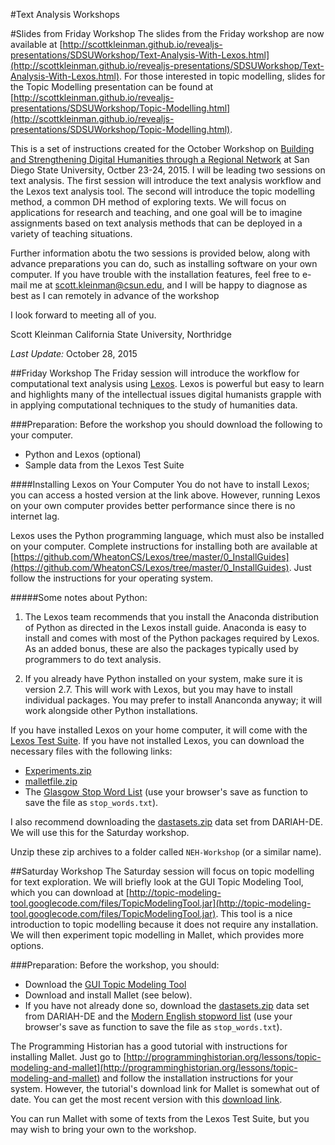 #Text Analysis Workshops

#Slides from Friday Workshop
The slides from the Friday workshop are now available at [http://scottkleinman.github.io/revealjs-presentations/SDSUWorkshop/Text-Analysis-With-Lexos.html](http://scottkleinman.github.io/revealjs-presentations/SDSUWorkshop/Text-Analysis-With-Lexos.html). For those interested in topic modelling, slides for the Topic Modelling presentation can be found at [http://scottkleinman.github.io/revealjs-presentations/SDSUWorkshop/Topic-Modelling.html](http://scottkleinman.github.io/revealjs-presentations/SDSUWorkshop/Topic-Modelling.html).

This is a set of instructions created for the October Workshop on [Building and Strengthening Digital Humanities through a Regional Network](http://www.sd-dh.org/) at San Diego State University, Octber 23-24, 2015. I will be leading two sessions on text analysis. The first session will introduce the text analysis workflow and the Lexos text analysis tool. The second will introduce the topic modelling method, a common DH method of exploring texts. We will focus on applications for research and teaching, and one goal will be to imagine assignments based on text analysis methods that can be deployed in a variety of teaching situations.

Further information abotu the two sessions is provided below, along with advance preparations you can do, such as installing software on your own computer. If you have trouble with the installation features, feel free to e-mail me at scott.kleinman@csun.edu, and I will be happy to diagnose as best as I can remotely in advance of the workshop

I look forward to meeting all of you.

Scott Kleinman
California State University, Northridge

*Last Update:* October 28, 2015

##Friday Workshop
The Friday session will introduce the workflow for computational text analysis using [Lexos](http://lexos.wheatoncollege.edu). Lexos is powerful but easy to learn and highlights many of the intellectual issues digital humanists grapple with in applying computational techniques to the study of humanities data.

###Preparation:
Before the workshop you should download the following to your computer.

* Python and Lexos (optional)
* Sample data from the Lexos Test Suite

####Installing Lexos on Your Computer
You do not have to install Lexos; you can access a hosted version at the link above. However, running Lexos on your own computer provides better performance since there is no internet lag.

Lexos uses the Python programming language, which must also be installed on your computer. Complete instructions for installing both are available at [https://github.com/WheatonCS/Lexos/tree/master/0_InstallGuides](https://github.com/WheatonCS/Lexos/tree/master/0_InstallGuides). Just follow the instructions for your operating system.

#####Some notes about Python:
1. The Lexos team recommends that you install the Anaconda distribution of Python as directed in the Lexos install guide. Anaconda is easy to install and comes with most of the Python packages required by Lexos. As an added bonus, these are also the packages typically used by programmers to do text analysis.

2. If you already have Python installed on your system, make sure it is version 2.7. This will work with Lexos, but you may have to install individual packages. You may prefer to install Ananconda anyway; it will work alongside other Python installations.

If you have installed Lexos on your home computer, it will come with the [Lexos Test Suite](https://github.com/scottkleinman/Lexos-TestSuite). If you have not installed Lexos, you can download the necessary files with the following links: 

* [Experiments.zip](https://github.com/scottkleinman/Lexos-TestSuite/blob/master/Experiments.zip?raw=true)
* [malletfile.zip](https://github.com/scottkleinman/Lexos-TestSuite/blob/master/malletfile.zip?raw=true)
* The [Glasgow Stop Word List](http://ir.dcs.gla.ac.uk/resources/linguistic_utils/stop_words) (use your browser's save as function to save the file as `stop_words.txt`).

I also recommend downloading the [dastasets.zip](https://de.dariah.eu/tatom/_downloads/datasets.zip) data set from DARIAH-DE. We will use this for the Saturday workshop.

Unzip these zip archives to a folder called `NEH-Workshop` (or a similar name).

##Saturday Workshop
The Saturday session will focus on topic modelling for text exploration. We will briefly look at the GUI Topic Modeling Tool, which you can download at [http://topic-modeling-tool.googlecode.com/files/TopicModelingTool.jar](http://topic-modeling-tool.googlecode.com/files/TopicModelingTool.jar). This tool is a nice introduction to topic modelling because it does not require any installation. We will then experiment topic modelling in Mallet, which  provides more options.

###Preparation:
Before the workshop, you should:

* Download the [GUI Topic Modeling Tool](http://topic-modeling-tool.googlecode.com/files/TopicModelingTool.jar)
* Download and install Mallet (see below).
* If you have not already done so, download the [dastasets.zip](https://de.dariah.eu/tatom/_downloads/datasets.zip) data set from DARIAH-DE and the [Modern English stopword list](http://ir.dcs.gla.ac.uk/resources/linguistic_utils/stop_words) (use your browser's save as function to save the file as `stop_words.txt`).

The Programming Historian has a good tutorial with instructions for installing Mallet. Just go to [http://programminghistorian.org/lessons/topic-modeling-and-mallet](http://programminghistorian.org/lessons/topic-modeling-and-mallet) and follow the installation instructions for your system. However, the tutorial's download link for Mallet is somewhat out of date. You can get the most recent version with this [download link](http://mallet.cs.umass.edu/dist/mallet-2.0.8RC2.zip).

You can run Mallet with some of texts from the Lexos Test Suite, but you may wish to bring your own to the workshop.

